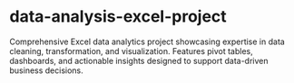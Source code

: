 # data-analysis-excel-project
Comprehensive Excel data analytics project showcasing expertise in data cleaning, transformation, and visualization. Features pivot tables, dashboards, and actionable insights designed to support data-driven business decisions.
